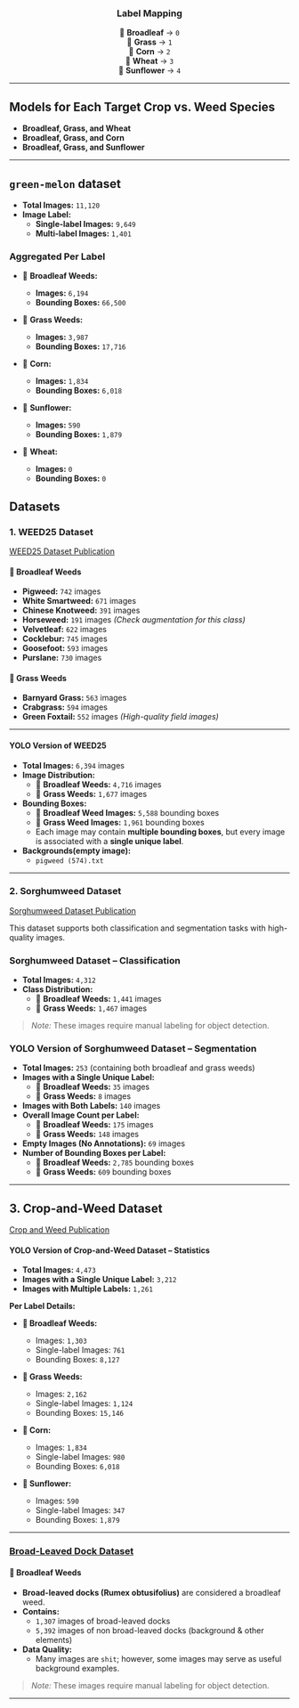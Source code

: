 <div align="center">
  
### Label Mapping

 🌿 **Broadleaf** → `0`  
 🌱 **Grass** → `1`  
 🌽 **Corn** → `2`  
 🌾 **Wheat** → `3`  
 🌻 **Sunflower** → `4`  

</div>

---

## Models for Each Target Crop vs. Weed Species

- **Broadleaf, Grass, and Wheat**  
- **Broadleaf, Grass, and Corn**  
- **Broadleaf, Grass, and Sunflower**

---

## `green-melon` dataset

- **Total Images:** `11,120`
- **Image Label:**
  - **Single-label Images:** `9,649`
  - **Multi-label Images:** `1,401`

### Aggregated Per Label

- 🌿 **Broadleaf Weeds:**
  - **Images:** `6,194`  
  - **Bounding Boxes:** `66,500`  

- 🌱 **Grass Weeds:**
  - **Images:** `3,987`  
  - **Bounding Boxes:** `17,716`  

- 🌽 **Corn:**
  - **Images:** `1,834`  
  - **Bounding Boxes:** `6,018`  

- 🌻 **Sunflower:**
  - **Images:** `590`  
  - **Bounding Boxes:** `1,879`  

- 🌾 **Wheat:**
  - **Images:** `0`  
  - **Bounding Boxes:** `0`

## Datasets

### 1. WEED25 Dataset  
[WEED25 Dataset Publication](https://www.frontiersin.org/journals/plant-science/articles/10.3389/fpls.2022.1053329/full)

#### **🌿 Broadleaf Weeds**
- **Pigweed:** `742` images  
- **White Smartweed:** `671` images  
- **Chinese Knotweed:** `391` images  
- **Horseweed:** `191` images _(Check augmentation for this class)_  
- **Velvetleaf:** `622` images  
- **Cocklebur:** `745` images  
- **Goosefoot:** `593` images  
- **Purslane:** `730` images  

#### **🌱 Grass Weeds**
- **Barnyard Grass:** `563` images  
- **Crabgrass:** `594` images  
- **Green Foxtail:** `552` images _(High-quality field images)_

---

#### YOLO Version of WEED25
- **Total Images:** `6,394` images
- **Image Distribution:**
  - 🌿 **Broadleaf Weeds:** `4,716` images  
  - 🌱 **Grass Weeds:** `1,677` images  
- **Bounding Boxes:**
  - 🌿 **Broadleaf Weed Images:** `5,588` bounding boxes  
  - 🌱 **Grass Weed Images:** `1,961` bounding boxes  
  - Each image may contain **multiple bounding boxes**, but every image is associated with a **single unique label**.
- **Backgrounds(empty image):**
  - ```pigweed (574).txt```
---

### 2. Sorghumweed Dataset  
[Sorghumweed Dataset Publication](https://data.mendeley.com/datasets/y9bmtf4xmr/1)

This dataset supports both classification and segmentation tasks with high-quality images.

### Sorghumweed Dataset – Classification
- **Total Images:** `4,312`
- **Class Distribution:**
  - 🌿 **Broadleaf Weeds:** `1,441` images  
  - 🌱 **Grass Weeds:** `1,467` images  
> *Note:* These images require manual labeling for object detection.

### YOLO Version of Sorghumweed Dataset – Segmentation
- **Total Images:** `253` (containing both broadleaf and grass weeds)
- **Images with a Single Unique Label:**
  - 🌿 **Broadleaf Weeds:** `35` images  
  - 🌱 **Grass Weeds:** `8` images  
- **Images with Both Labels:** `140` images
- **Overall Image Count per Label:**
  - 🌿 **Broadleaf Weeds:** `175` images  
  - 🌱 **Grass Weeds:** `148` images
- **Empty Images (No Annotations):** `69` images
- **Number of Bounding Boxes per Label:**
  - 🌿 **Broadleaf Weeds:** `2,785` bounding boxes  
  - 🌱 **Grass Weeds:** `609` bounding boxes

---

## 3. Crop-and-Weed Dataset
 [Crop and Weed Publication](https://github.com/cropandweed/cropandweed-dataset)
#### YOLO Version of Crop-and-Weed Dataset – Statistics

- **Total Images:** `4,473`  
- **Images with a Single Unique Label:** `3,212`  
- **Images with Multiple Labels:** `1,261`

**Per Label Details:**

- **🌿 Broadleaf Weeds:**  
  - Images: `1,303`  
  - Single-label Images: `761`  
  - Bounding Boxes: `8,127`

- **🌱 Grass Weeds:**  
  - Images: `2,162`  
  - Single-label Images: `1,124`  
  - Bounding Boxes: `15,146`

- **🌽 Corn:**  
  - Images: `1,834`  
  - Single-label Images: `980`  
  - Bounding Boxes: `6,018`

- **🌻 Sunflower:**  
  - Images: `590`  
  - Single-label Images: `347`  
  - Bounding Boxes: `1,879`

---

### [Broad-Leaved Dock Dataset](https://www.kaggle.com/datasets/gavinarmstrong/open-sprayer-images/data)

#### **🌿 Broadleaf Weeds**
- **Broad-leaved docks (Rumex obtusifolius)** are considered a broadleaf weed.
- **Contains:**  
  - `1,307` images of broad-leaved docks  
  - `5,392` images of non broad-leaved docks (background & other elements)
- **Data Quality:**  
  - Many images are `shit`; however, some images may serve as useful background examples.
> *Note:* These images require manual labeling for object detection.

---
